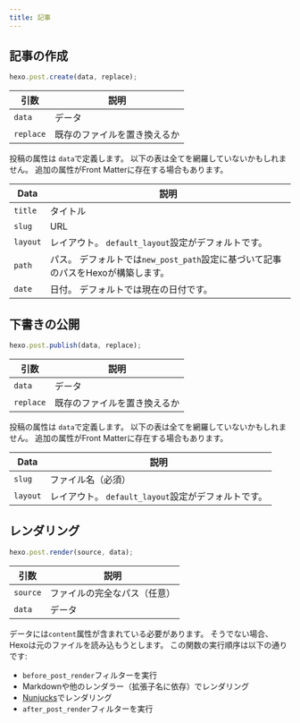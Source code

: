 ```yaml
---
title: 記事
---
```


## 記事の作成

```js
hexo.post.create(data, replace);
```

| 引数        | 説明             |
| --------- | -------------- |
| `data`    | データ            |
| `replace` | 既存のファイルを置き換えるか |

投稿の属性は `data`で定義します。 以下の表は全てを網羅していないかもしれません。 追加の属性がFront Matterに存在する場合もあります。

| Data     | 説明                                                 |
| -------- | -------------------------------------------------- |
| `title`  | タイトル                                               |
| `slug`   | URL                                                |
| `layout` | レイアウト。 `default_layout`設定がデフォルトです。                 |
| `path`   | パス。 デフォルトでは`new_post_path`設定に基づいて記事のパスをHexoが構築します。 |
| `date`   | 日付。 デフォルトでは現在の日付です。                                |

## 下書きの公開

```js
hexo.post.publish(data, replace);
```

| 引数        | 説明             |
| --------- | -------------- |
| `data`    | データ            |
| `replace` | 既存のファイルを置き換えるか |

投稿の属性は `data`で定義します。 以下の表は全てを網羅していないかもしれません。 追加の属性がFront Matterに存在する場合もあります。

| Data     | 説明                                 |
| -------- | ---------------------------------- |
| `slug`   | ファイル名（必須）                          |
| `layout` | レイアウト。 `default_layout`設定がデフォルトです。 |

## レンダリング

```js
hexo.post.render(source, data);
```

| 引数       | 説明             |
| -------- | -------------- |
| `source` | ファイルの完全なパス（任意） |
| `data`   | データ            |

データには`content`属性が含まれている必要があります。 そうでない場合、Hexoは元のファイルを読み込もうとします。 この関数の実行順序は以下の通りです:

- `before_post_render`フィルターを実行
- Markdownや他のレンダラー（拡張子名に依存）でレンダリング
- [Nunjucks][]でレンダリング
- `after_post_render`フィルターを実行

[Nunjucks]: https://mozilla.github.io/nunjucks/
